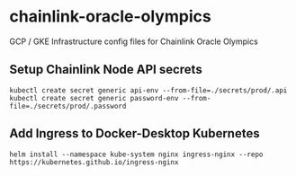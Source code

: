 # chainlink-oracle-olympics
GCP / GKE Infrastructure config files for Chainlink Oracle Olympics



## Setup Chainlink Node API secrets

    kubectl create secret generic api-env --from-file=./secrets/prod/.api    
    kubectl create secret generic password-env --from-file=./secrets/prod/.password

## Add Ingress to Docker-Desktop Kubernetes

    helm install --namespace kube-system nginx ingress-nginx --repo https://kubernetes.github.io/ingress-nginx
